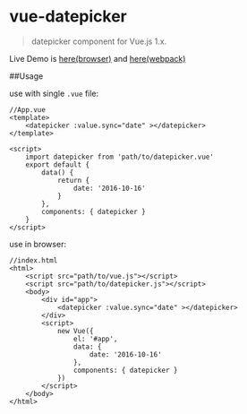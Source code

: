 # vue-datepicker

> datepicker component for Vue.js 1.x.


Live Demo is [here(browser)](http://www.showonne.com/vue-datepicker/dist/browser/) and [here(webpack)](http://www.showonne.com/vue-datepicker/dist/webpack/)

##Usage

use with single `.vue` file:

    //App.vue
    <template>
        <datepicker :value.sync="date" ></datepicker>
    </template>
    
    <script>
        import datepicker from 'path/to/datepicker.vue'
        export default {
            data() {
                return {
                    date: '2016-10-16'
                }
            },
            components: { datepicker }
        }
    </script>

use in browser:

    //index.html
    <html>
        <script src="path/to/vue.js"></script>
        <script src="path/to/datepicker.js"></script>
        <body>
            <div id="app">
                <datepicker :value.sync="date" ></datepicker>
            </div>
            <script>
                new Vue({
                    el: '#app',
                    data: {
                        date: '2016-10-16'
                    },
                    components: { datepicker }
                })
            </script>
        </body>
    </html>
